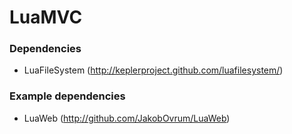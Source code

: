 # LuaMVC

### Dependencies

* LuaFileSystem (http://keplerproject.github.com/luafilesystem/)

### Example dependencies

* LuaWeb (http://github.com/JakobOvrum/LuaWeb)
